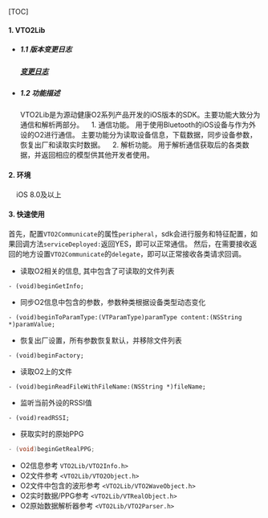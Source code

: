 [TOC]

#### 1. VTO2Lib
* ##### 1.1 版本变更日志
    ##### [变更日志](https://github.com/viatom-dev/VTO2Lib/blob/master/ChangeLog.md)
* ##### 1.2 功能描述
   VTO2Lib是为源动健康O2系列产品开发的iOS版本的SDK。主要功能大致分为通信和解析两部分。
   &nbsp;&nbsp; 1. 通信功能。 用于使用Bluetooth的iOS设备与作为外设的O2进行通信。 主要功能分为读取设备信息，下载数据，同步设备参数，恢复出厂和读取实时数据。
   &nbsp;&nbsp; 2. 解析功能。 用于解析通信获取后的各类数据，并返回相应的模型供其他开发者使用。

#### 2. 环境
   &nbsp;&nbsp;&nbsp; iOS 8.0及以上

#### 3. 快速使用
首先，配置`VTO2Communicate`的属性`peripheral`，sdk会进行服务和特征配置，如果回调方法`serviceDeployed:`返回YES，即可以正常通信。
然后，在需要接收返回的地方设置`VTO2Communicate`的`delegate`，即可以正常接收各类请求回调。


- 读取O2相关的信息, 其中包含了可读取的文件列表
```
- (void)beginGetInfo;
```

- 同步O2信息中包含的参数，参数种类根据设备类型动态变化
```
- (void)beginToParamType:(VTParamType)paramType content:(NSString *)paramValue;
```

- 恢复出厂设置，所有参数恢复默认，并移除文件列表
```
- (void)beginFactory;
```

- 读取O2上的文件
```
- (void)beginReadFileWithFileName:(NSString *)fileName;
```

- 监听当前外设的RSSI值
```
- (void)readRSSI;
```

- 获取实时的原始PPG
```objective-c
- (void)beginGetRealPPG;
```

- O2信息参考 `VTO2Lib/VTO2Info.h>`
- O2文件参考 `<VTO2Lib/VTO2Object.h>`
- O2文件中包含的波形参考 `<VTO2Lib/VTO2WaveObject.h>`
- O2实时数据/PPG参考 `<VTO2Lib/VTRealObject.h>`
- O2原始数据解析器参考 `<VTO2Lib/VTO2Parser.h>`

